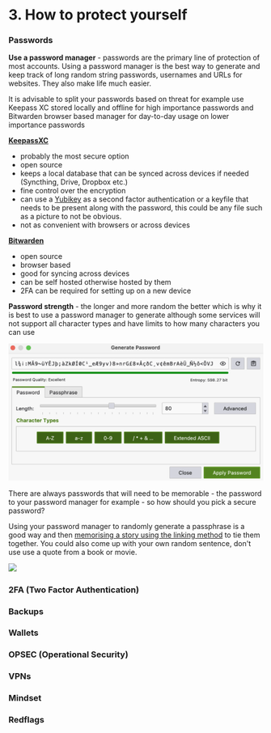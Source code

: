 # 3. How to protect yourself

### Passwords

**Use a password manager** - passwords are the primary line of protection of most accounts. Using a password manager is the best way to generate and keep track of long random string passwords, usernames and URLs for websites. They also make life much easier.

It is advisable to split your passwords based on threat for example use Keepass XC stored locally and offline for high importance passwords and Bitwarden browser based manager for day-to-day usage on lower importance passwords

****[**KeepassXC** ](https://keepassxc.org/)****

* probably the most secure option
* open source&#x20;
* keeps a local database that can be synced across devices if needed (Syncthing, Drive, Dropbox etc.)&#x20;
* fine control over the encryption
* can use a [Yubikey](https://www.yubico.com/) as a second factor authentication or a keyfile that needs to be present along with the password, this could be any file such as a picture to not be obvious.
* not as convenient with browsers or across devices

****[**Bitwarden**](https://bitwarden.com/)****

* open source&#x20;
* browser based
* good for syncing across devices
* can be self hosted otherwise hosted by them
* 2FA can be required for setting up on a new device

**Password strength** - the longer and more random the better which is why it is best to use a password manager to generate although some services will not support all character types and have limits to how many characters you can use

![KeepassXC password generator](.gitbook/assets/passw1.png)

There are always passwords that will need to be memorable - the password to your password manager for example - so how should you pick a secure password?

Using your password manager to randomly generate a passphrase is a good way and then [memorising a story using the linking method](https://www.mind-expanding-techniques.net/memory-strategies-how-to-improve-your-memory/linking-method/) to tie them together. You could also come up with your own random sentence, don't use use a quote from a book or movie.

![](.gitbook/assets/password\_strength.png)

### 2FA (Two Factor Authentication)



### Backups



### Wallets



### OPSEC (Operational Security)



### VPNs



### Mindset



### Redflags



